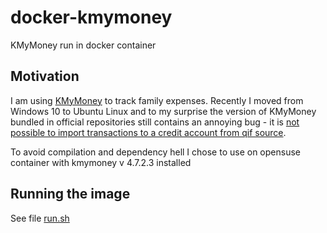# docker-kmymoney

KMyMoney run in docker container

## Motivation

I am using [KMyMoney](https://kmymoney.org/) to track family expenses. 
Recently I moved from Windows 10 to Ubuntu Linux and to my surprise
the version of KMyMoney bundled in official repositories still contains 
an annoying bug - it is [not possible to import transactions to a credit
account from qif source](https://bugs.kde.org/show_bug.cgi?id=364777).

To avoid compilation and dependency hell I chose to use on opensuse container
with kmymoney v 4.7.2.3 installed

## Running the image

See file [run.sh](blob/master/4.7.2.3/run.sh)
